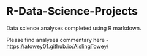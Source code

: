 # R-Data-Science-Projects

Data science analyses completed using R markdown.

Please find analyses commentary here - https://atowey01.github.io/AislingTowey/
